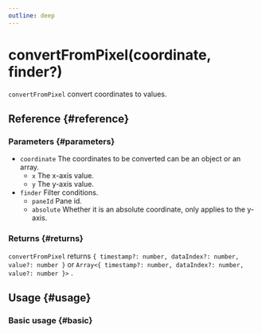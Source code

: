 ```yaml
---
outline: deep
---
```


# convertFromPixel(coordinate, finder?)
`convertFromPixel` convert coordinates to values.

## Reference {#reference}
<!-- @include: @/@views/api/references/instance/convertFromPixel.md -->

### Parameters {#parameters}
- `coordinate` The coordinates to be converted can be an object or an array.
  - `x` The x-axis value.
  - `y` The y-axis value.
- `finder` Filter conditions.
  - `paneId` Pane id.
  - `absolute` Whether it is an absolute coordinate, only applies to the y-axis.

### Returns {#returns}
`convertFromPixel` returns `{ timestamp?: number, dataIndex?: number, value?: number }` or `Array<{ timestamp?: number, dataIndex?: number, value?: number }>` .

## Usage {#usage}
<script setup>
import ConvertFromPixel from '../../../@views/api/samples/convertFromPixel/index.vue'
</script>

### Basic usage {#basic}
<ConvertFromPixel/>